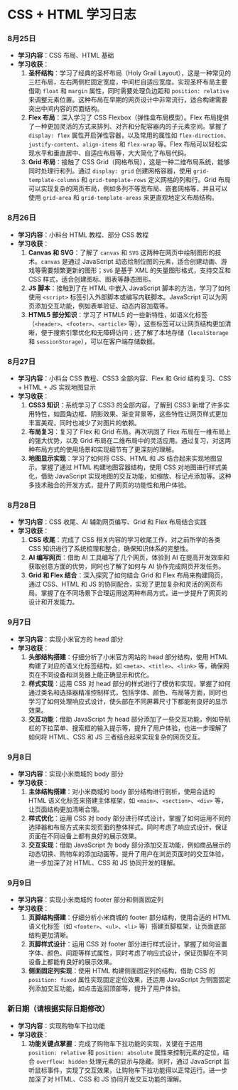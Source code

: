 # CSS + HTML 学习日志

### 8月25日
- **学习内容**：CSS 布局、HTML 基础
- **学习收获**：
  1. **圣杯结构**：学习了经典的圣杯布局（Holy Grail Layout），这是一种常见的三栏布局，左右两侧栏固定宽度，中间栏自适应宽度。实现圣杯布局主要借助 `float` 和 `margin` 属性，同时需要处理负边距和 `position: relative` 来调整元素位置。这种布局在早期的网页设计中非常流行，适合构建需要突出中间内容的页面结构。
  2. **Flex 布局**：深入学习了 CSS Flexbox（弹性盒布局模型）。Flex 布局提供了一种更加灵活的方式来排列、对齐和分配容器内的子元素空间。掌握了 `display: flex` 属性开启弹性容器，以及常用的属性如 `flex-direction`、`justify-content`、`align-items` 和 `flex-wrap` 等。Flex 布局可以轻松实现水平和垂直居中、自适应布局等，大大简化了布局代码。
  3. **Grid 布局**：接触了 CSS Grid（网格布局），这是一种二维布局系统，能够同时处理行和列。通过 `display: grid` 创建网格容器，使用 `grid-template-columns` 和 `grid-template-rows` 定义网格的列和行。Grid 布局可以实现复杂的网页布局，例如多列不等宽布局、嵌套网格等，并且可以使用 `grid-area` 和 `grid-template-areas` 来更直观地定义布局结构。

### 8月26日
- **学习内容**：小料台 HTML 教程、部分 CSS 教程
- **学习收获**：
  1. **Canvas 和 SVG**：了解了 `canvas` 和 `SVG` 这两种在网页中绘制图形的技术。`canvas` 是通过 JavaScript 动态绘制位图的元素，适合创建动画、游戏等需要频繁更新的图形；`SVG` 是基于 XML 的矢量图形格式，支持交互和 CSS 样式，适合创建图标、图表等静态图形。
  2. **JS 脚本**：接触到了在 HTML 中嵌入 JavaScript 脚本的方法，学习了如何使用 `<script>` 标签引入外部脚本或编写内联脚本。JavaScript 可以为网页添加交互功能，例如表单验证、动态内容加载等。
  3. **HTML5 部分知识**：学习了 HTML5 的一些新特性，如语义化标签（`<header>`、`<footer>`、`<article>` 等），这些标签可以让网页结构更加清晰，便于搜索引擎优化和无障碍访问；还了解了本地存储（`localStorage` 和 `sessionStorage`），可以在客户端存储数据。

### 8月27日
- **学习内容**：小料台 CSS 教程、CSS3 全部内容、Flex 和 Grid 结构复习、CSS + HTML + JS 实现地图显示
- **学习收获**：
  1. **CSS3 知识**：系统学习了 CSS3 的全部内容，了解到 CSS3 新增了许多实用特性，如圆角边框、阴影效果、渐变背景等，这些特性让网页样式更加丰富美观，同时也减少了对图片的依赖。
  2. **布局复习**：复习了 Flex 和 Grid 布局。再次巩固了 Flex 布局在一维布局上的强大优势，以及 Grid 布局在二维布局中的灵活应用。通过复习，对这两种布局方式的使用场景和实现细节有了更深刻的理解。
  3. **地图显示实现**：学习了如何将 CSS、HTML 和 JS 结合起来实现地图显示。掌握了通过 HTML 构建地图容器结构，使用 CSS 对地图进行样式美化，借助 JavaScript 实现地图的交互功能，如缩放、标记点添加等。这种多技术融合的开发方式，提升了网页的功能性和用户体验。

### 8月28日
- **学习内容**：CSS 收尾、AI 辅助网页编写、Grid 和 Flex 布局结合实践
- **学习收获**：
  1. **CSS 收尾**：完成了 CSS 相关内容的学习收尾工作，对之前所学的各类 CSS 知识进行了系统梳理和整合，确保知识体系的完整性。
  2. **AI 编写网页**：借助 AI 工具编写了几个网页，体验到 AI 在提高开发效率和获取创意方面的优势，同时也了解了如何与 AI 协作完成网页开发任务。
  3. **Grid 和 Flex 结合**：深入探究了如何结合 Grid 和 Flex 布局来构建网页，通过 CSS、HTML 和 JS 的协同配合，实现了更加复杂和灵活的网页布局。掌握了在不同场景下合理运用这两种布局方式，进一步提升了网页的设计和开发能力。


### 9月7日
- **学习内容**：实现小米官方的 head 部分
- **学习收获**：
  1. **头部结构搭建**：仔细分析了小米官方网站的 head 部分结构，使用 HTML 构建了对应的语义化标签结构，如 `<meta>`、`<title>`、`<link>` 等，确保网页在不同设备和浏览器上能正确显示和优化。
  2. **样式实现**：运用 CSS 对 head 部分的样式进行了模仿和实现，掌握了如何通过类名和选择器精准控制样式，包括字体、颜色、布局等方面，同时也学习了如何处理响应式设计，使头部在不同屏幕尺寸下都能有良好的显示效果。
  3. **交互功能**：借助 JavaScript 为 head 部分添加了一些交互功能，例如导航栏的下拉菜单、搜索框的输入提示等，提升了用户体验，也进一步理解了如何将 HTML、CSS 和 JS 三者结合起来实现复杂的网页交互。
### 9月8日
- **学习内容**：实现小米商城的 body 部分
- **学习收获**：
  1. **主体结构搭建**：对小米商城的 body 部分结构进行剖析，使用合适的 HTML 语义化标签来搭建主体框架，如 `<main>`、`<section>`、`<div>` 等，让页面结构更加清晰合理。
  2. **样式优化**：运用 CSS 对 body 部分进行样式设计，掌握了如何运用不同的选择器和布局方式来实现页面的整体样式，同时考虑了响应式设计，保证页面在不同设备上都有良好的展示效果。
  3. **交互实现**：借助 JavaScript 为 body 部分添加交互功能，例如商品展示的动态切换、购物车的添加动画等，提升了用户在浏览页面时的交互体验，进一步加深了对 HTML、CSS 和 JS 协同开发的理解。
### 9月9日
- **学习内容**：实现小米商城的 footer 部分和侧面固定列
- **学习收获**：
  1. **页脚结构搭建**：仔细分析小米商城的 footer 部分结构，使用合适的 HTML 语义化标签（如 `<footer>`、`<ul>`、`<li>` 等）搭建页脚框架，让页面底部结构更加清晰。
  2. **页脚样式设计**：运用 CSS 对 footer 部分进行样式设计，掌握了如何设置字体、颜色、间距等样式属性，同时考虑了响应式设计，保证页脚在不同设备上都能有良好的展示效果。
  3. **侧面固定列实现**：使用 HTML 构建侧面固定列的结构，借助 CSS 的 `position: fixed` 属性实现固定定位效果，还运用 JavaScript 为侧面固定列添加交互功能，如点击返回顶部等，提升了用户体验。

### 新日期（请根据实际日期修改）
- **学习内容**：实现购物车下拉功能
- **学习收获**：
  1. **功能关键点掌握**：完成了购物车下拉功能的实现，关键在于运用 `position: relative` 和 `position: absolute` 属性来控制元素的定位，结合 `overflow: hidden` 处理元素的显示与隐藏。同时，通过 JavaScript 监听鼠标事件，实现了交互效果，让购物车下拉功能得以正常运行。进一步加深了对 HTML、CSS 和 JS 协同开发交互功能的理解。
